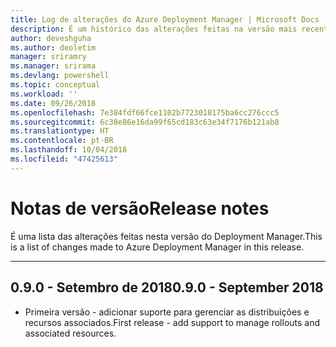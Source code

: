 ```yaml
---
title: Log de alterações do Azure Deployment Manager | Microsoft Docs
description: É um histórico das alterações feitas na versão mais recente do Deployment Manager.
author: deveshguha
ms.author: deoletim
manager: sriramry
ms.manager: srirama
ms.devlang: powershell
ms.topic: conceptual
ms.workload: ''
ms.date: 09/26/2018
ms.openlocfilehash: 7e384fdf66fce1102b7723018175ba6cc276ccc5
ms.sourcegitcommit: 6c38e86e16da99f65cd183c63e34f7176b121ab8
ms.translationtype: HT
ms.contentlocale: pt-BR
ms.lasthandoff: 10/04/2018
ms.locfileid: "47425613"
---
```

# <a name="release-notes"></a><span data-ttu-id="534da-103">Notas de versão</span><span class="sxs-lookup"><span data-stu-id="534da-103">Release notes</span></span>

<span data-ttu-id="534da-104">É uma lista das alterações feitas nesta versão do Deployment Manager.</span><span class="sxs-lookup"><span data-stu-id="534da-104">This is a list of changes made to Azure Deployment Manager in this release.</span></span>

---
## <a name="090---september-2018"></a><span data-ttu-id="534da-105">0.9.0 - Setembro de 2018</span><span class="sxs-lookup"><span data-stu-id="534da-105">0.9.0 - September 2018</span></span>
* <span data-ttu-id="534da-106">Primeira versão - adicionar suporte para gerenciar as distribuições e recursos associados.</span><span class="sxs-lookup"><span data-stu-id="534da-106">First release - add support to manage rollouts and associated resources.</span></span>